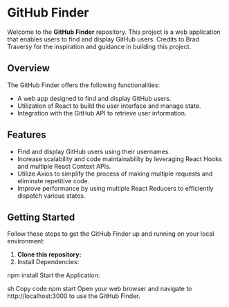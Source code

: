 # GitHub Finder

Welcome to the **GitHub Finder** repository. This project is a web application that enables users to find and display GitHub users. Credits to Brad Traversy for the inspiration and guidance in building this project.

## Overview

The GitHub Finder offers the following functionalities:

- A web app designed to find and display GitHub users.
- Utilization of React to build the user interface and manage state.
- Integration with the GitHub API to retrieve user information.

## Features

- Find and display GitHub users using their usernames.
- Increase scalability and code maintainability by leveraging React Hooks and multiple React Context APIs.
- Utilize Axios to simplify the process of making multiple requests and eliminate repetitive code.
- Improve performance by using multiple React Reducers to efficiently dispatch various states.

## Getting Started

Follow these steps to get the GitHub Finder up and running on your local environment:

1. **Clone this repository:**
2. Install Dependencies:

npm install
Start the Application:

sh
Copy code
npm start
Open your web browser and navigate to http://localhost:3000 to use the GitHub Finder.






